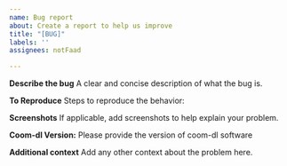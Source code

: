 ```yaml
---
name: Bug report
about: Create a report to help us improve
title: "[BUG]"
labels: ''
assignees: notFaad

---
```


**Describe the bug**
A clear and concise description of what the bug is.

**To Reproduce**
Steps to reproduce the behavior:

**Screenshots**
If applicable, add screenshots to help explain your problem.

**Coom-dl Version:**
Please provide the version of coom-dl software

**Additional context**
Add any other context about the problem here.
